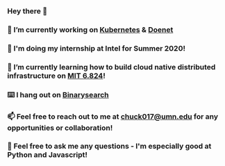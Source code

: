 ### Hey there 👋

### 🔭 I’m currently working on [Kubernetes](https://github.com/kubernetes/kubernetes) & [Doenet](https://github.com/Doenet/DoenetTools)

### 💼 I'm doing my internship at Intel for Summer 2020!

### 🌱 I’m currently learning how to build cloud native distributed infrastructure on [MIT 6.824](https://pdos.csail.mit.edu/6.824/schedule.html)!

### ⌨️ I hang out on [Binarysearch](https://binarysearch.io/@/s2011297)

### 📫 Feel free to reach out to me at chuck017@umn.edu for any opportunities or collaboration!

### 💬 Feel free to ask me any questions - I'm especially good at Python and Javascript!
